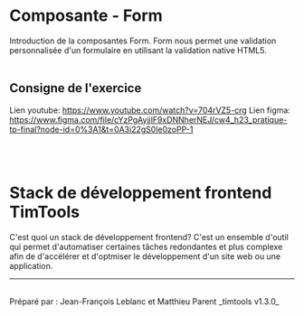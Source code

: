 # Composante - Form

Introduction de la composantes Form. Form nous permet une validation personnalisée d'un formulaire en utilisant la validation native HTML5.
<br><br>

## **Consigne de l'exercice**

Lien youtube: https://www.youtube.com/watch?v=704rVZ5-crg
Lien figma: https://www.figma.com/file/cYzPgAyjjlF9xDNNherNEJ/cw4_h23_pratique-tp-final?node-id=0%3A1&t=0A3i22gS0le0zoPP-1

<br><br>

# Stack de développement frontend TimTools

C'est quoi un stack de développement frontend? C'est un ensemble d'outil qui permet d'automatiser certaines tâches redondantes et plus complexe afin de d'accélérer et d'optmiser le développement d'un site web ou une application.

<hr><br>
Préparé par : Jean-François Leblanc et Matthieu Parent _timtools v1.3.0_
